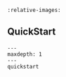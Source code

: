 ```{include} ../../README.md
:relative-images:

```

## QuickStart

```{toctree}
---
maxdepth: 1
---
quickstart
```
